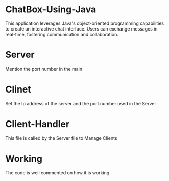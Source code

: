 # ChatBox-Using-Java
This application leverages Java's object-oriented programming capabilities to create an interactive chat interface. Users can exchange messages in real-time, fostering communication and collaboration.
# Server
Mention the port number in the main 

# Clinet 
Set the Ip address of the server and the port number used in the Server

# Client-Handler
This file is called by the Server file to Manage Clients 

# Working 
The code is well commented on how it is working.
